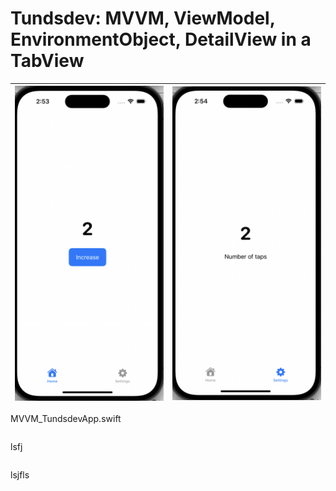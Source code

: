 # Tundsdev: MVVM, ViewModel, EnvironmentObject, DetailView in a TabView

| <img src="https://github.com/Brian-McIntosh/MVVM-Tundsdev/blob/main/images/1.png" width="250"/>        | <img src="https://github.com/Brian-McIntosh/MVVM-Tundsdev/blob/main/images/2.png" width="250"/>           |
| ------------- |:-------------:|


MVVM_TundsdevApp.swift
```swift
```

lsfj
```swift
```

lsjfls
```swift
```
